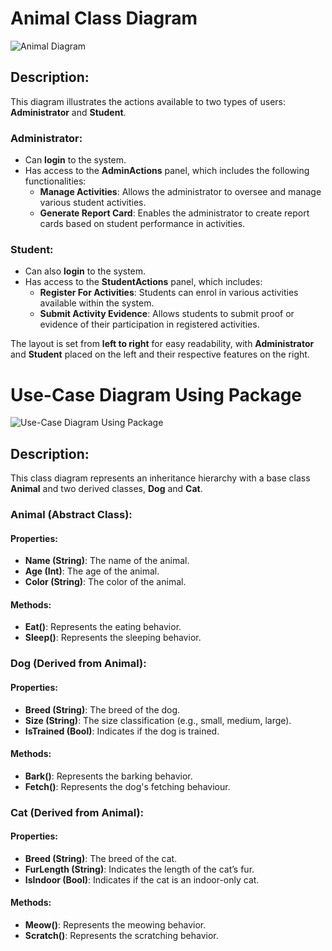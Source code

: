 # Animal Class Diagram

![Animal Diagram](https://www.planttext.com/api/plantuml/png/VP5DQiD038NtSmejMuelKBf8x3HWQBjnBw3E27lmM0eQfO7-tBrsaeO9XIuVUdnFJrfbGxNzb9pBOsHGoUISHKi4JSASAKC5QuuJ9jX4x1Kdv_0jcw8ty8lbT_pf0EuwqyWzlE14YspPODrJCMaaYIxwNMA0HxIRsulg4j5krj_EdSWRwQ-mjHA5GdVnuyYkHKPeywjYv9FXoAjHnmA_9VD3YM_G_iLlz_f4t0zspaXpHij1YWBF98UoWLUyX9plyl1L1JbmjRIvXvO7qcZ8dluOvdsk3Mv57ERl_000)

## Description:

This diagram illustrates the actions available to two types of users: **Administrator** and **Student**.

### Administrator:
- Can **login** to the system.
- Has access to the **AdminActions** panel, which includes the following functionalities:
  - **Manage Activities**: Allows the administrator to oversee and manage various student activities.
  - **Generate Report Card**: Enables the administrator to create report cards based on student performance in activities.

### Student:
- Can also **login** to the system.
- Has access to the **StudentActions** panel, which includes:
  - **Register For Activities**: Students can enrol in various activities available within the system.
  - **Submit Activity Evidence**: Allows students to submit proof or evidence of their participation in registered activities.

The layout is set from **left to right** for easy readability, with **Administrator** and **Student** placed on the left and their respective features on the right.

# Use-Case Diagram Using Package

![Use-Case Diagram Using Package](https://www.planttext.com/api/plantuml/png/RP11RW8n34NtFeMNiE0A5IC4RCfcvWGfCS7gZ5Cv7YHKSNUSWQf0crNql_Nyv6Mne3OEFK3vP47DXG1wEXXQHkLqD8oij3VE0b0_GL9FsCI1fPdYWj-0_cQx825vvUc9ZQdCCHJSDRTsIq8QZB2bhwo6gw1n6jYsAxWyiZiR8uczq5jAN8mKDrbVTxIR-v9k_1ZOVkepha_ig3rDKrspheicTKUvZ9CMYpUSlUV4Cl_JUENs_wHL6UwQJuJVpCDgzHHK0LYIH3_u5G00)

## Description:

This class diagram represents an inheritance hierarchy with a base class **Animal** and two derived classes, **Dog** and **Cat**.

### Animal (Abstract Class):

#### Properties:
- **Name (String)**: The name of the animal.
- **Age (Int)**: The age of the animal.
- **Color (String)**: The color of the animal.

#### Methods:
- **Eat()**: Represents the eating behavior.
- **Sleep()**: Represents the sleeping behavior.

### Dog (Derived from Animal):

#### Properties:
- **Breed (String)**: The breed of the dog.
- **Size (String)**: The size classification (e.g., small, medium, large).
- **IsTrained (Bool)**: Indicates if the dog is trained.

#### Methods:
- **Bark()**: Represents the barking behavior.
- **Fetch()**: Represents the dog's fetching behaviour.

### Cat (Derived from Animal):

#### Properties:
- **Breed (String)**: The breed of the cat.
- **FurLength (String)**: Indicates the length of the cat’s fur.
- **IsIndoor (Bool)**: Indicates if the cat is an indoor-only cat.

#### Methods:
- **Meow()**: Represents the meowing behavior.
- **Scratch()**: Represents the scratching behavior.
